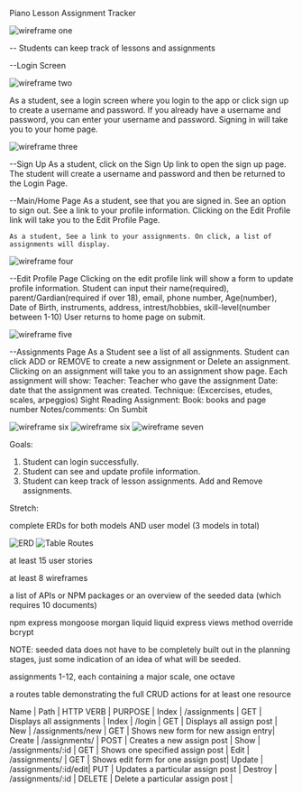 Piano Lesson Assignment Tracker 

![wireframe one](/assets/wireframes/layout.png)

-- Students can keep track of lessons and assignments

--Login Screen
 
  ![wireframe two](/assets/wireframes/login.png)


As a student, see a login screen where you login to the app or click sign up to create a username and password. If you already have a username and password, you can enter your username and password. Signing in will take you to your home page. 
 

 ![wireframe three](/assets/wireframes/sign_up.png)


--Sign Up
As a student, click on the Sign Up link to open the sign up page. The student will create a username and password and then be returned to the Login Page. 

--Main/Home Page
As a student, see that you are signed in. See an option to sign out. 
    See a link to your profile information. Clicking on the Edit Profile link will take you to the Edit Profile Page. 

    As a student, See a link to your assignments. On click, a list of assignments will display. 

![wireframe four](/assets/wireframes/main_page.png)


--Edit Profile Page
Clicking on the edit profile link will show a form to update profile information. Student can input their
     name(required), 
     parent/Gardian(required if over 18), 
     email, 
     phone number, 
     Age(number), 
     Date of Birth, 
     instruments, 
     address, 
     intrest/hobbies, 
     skill-level(number between 1-10)
User returns to home page on submit. 


 ![wireframe five](/assets/wireframes/profile_edit.png)


--Assignments Page
As a Student see a list of all assignments. Student can click ADD or REMOVE to create a new assignment or Delete an assignment. Clicking on an assignment will take you to an assignment show page. Each assignment will show:
    Teacher: Teacher who gave the assignment
    Date: date that the assignment was created.
    Technique: (Excercises, etudes, scales, arpeggios)
    Sight Reading Assignment: 
    Book: books and page number
    Notes/comments:
On Sumbit 

 ![wireframe six](/assets/wireframes/assignments_add.png)
 ![wireframe six](/assets/wireframes/assignments_show.png)
 ![wireframe seven](/assets/wireframes/assignments_edit.png)
 

Goals: 
1. Student can login successfully.
2. Student can see and update profile information.
3. Student can keep track of lesson assignments. Add and Remove assignments. 

Stretch:

complete ERDs for both models AND user model (3 models in total)

![ERD](/assets/ERD/ERD.png)
![Table Routes](/assets/routes/routes_table.png)

at least 15 user stories

at least 8 wireframes

a list of APIs or NPM packages or an overview of the seeded data (which requires 10 documents)

npm
express
mongoose
morgan
liquid
liquid express views
method override
bcrypt

NOTE: seeded data does not have to be completely built out in the planning stages, just some indication of an idea of what will be seeded.

assignments 1-12, each containing a major scale, one octave


a routes table demonstrating the full CRUD actions for at least one resource

Name    |   Path                 |   HTTP VERB  |   PURPOSE                           |
Index   |   /assignments         |       GET    |   Displays all assignments          | 
Index   |   /login               |       GET    |   Displays all assign post          | 
New     |   /assignments/new     |       GET    |   Shows new form for new assign entry|
Create  |   /assignments/        |       POST   |   Creates a new assign post          |
Show    |   /assignments/:id     |       GET    |   Shows one specified assign post    |
Edit    |   /assignments/        |       GET    |   Shows edit form for one assign post|
Update  |   /assignments/:id/edit|       PUT    |   Updates a particular assign post   |
Destroy |   /assignments/:id     |       DELETE |   Delete a particular assign post    |

